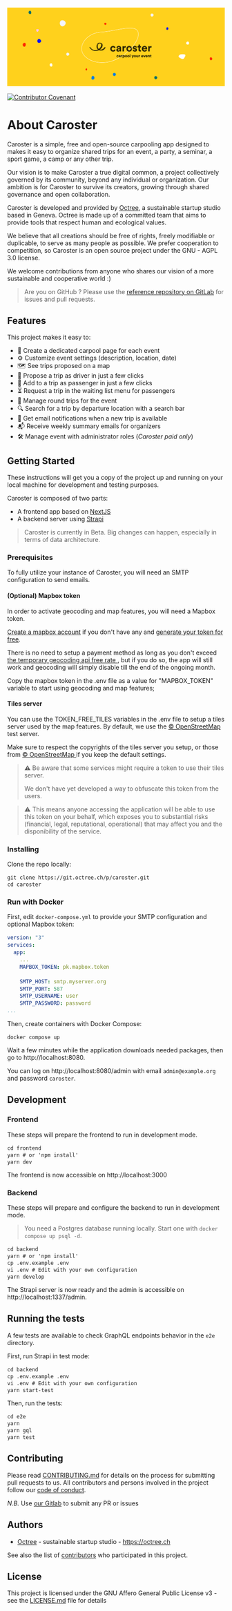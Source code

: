 ![Caroster](./banner.jpg)

[![Contributor Covenant](https://img.shields.io/badge/Contributor%20Covenant-2.1-4baaaa.svg)](code_of_conduct.md)

# About Caroster

Caroster is a simple, free and open-source carpooling app designed to makes it easy to organize shared trips for an event, a party, a seminar, a sport game, a camp or any other trip. 

Our vision is to make Caroster a true digital common, a project collectively governed by its community, beyond any individual or organization. Our ambition is for Caroster to survive its creators, growing through shared governance and open collaboration.

Caroster is developed and provided by [Octree](https://octree.ch/), a sustainable startup studio based in Geneva. Octree is made up of a committed team that aims to provide tools that respect human and ecological values.

We believe that all creations should be free of rights, freely modifiable or duplicable, to serve as many people as possible. We prefer cooperation to competition, so Caroster is an open source project under the GNU - AGPL 3.0 license.

We welcome contributions from anyone who shares our vision of a more sustainable and cooperative world :)

> Are you on GitHub ? Please use the [reference repository on GitLab](https://git.octree.ch/p/caroster) for issues and pull requests.

## Features

This project makes it easy to:

- 📅 Create a dedicated carpool page for each event
- ⚙️ Customize event settings (description, location, date)
- 🗺️ See trips proposed on a map
- 🚗 Propose a trip as driver in just a few clicks
- 👤 Add to a trip as passenger in just a few clicks
- ⏳ Request a trip in the waiting list menu for passengers
- 🔄 Manage round trips for the event
- 🔍 Search for a trip by departure location with a search bar
- 🔔 Get email notifications when a new trip is available
- 📬 Receive weekly summary emails for organizers
- 🛠️ Manage event with administrator roles (_Caroster paid only_)

## Getting Started

These instructions will get you a copy of the project up and running on your local machine for development and testing purposes.

Caroster is composed of two parts:

- A frontend app based on [NextJS](https://nextjs.org/)
- A backend server using [Strapi](https://strapi.io/)

> Caroster is currently in Beta. Big changes can happen, especially in terms of data architecture.

### Prerequisites

To fully utilize your instance of Caroster, you will need an SMTP configuration to send emails.

#### (Optional) Mapbox token 

In order to activate geocoding and map features, you will need a Mapbox token.

[Create a mapbox account](https://account.mapbox.com/auth/signup/) if you don't have any and [generate your token for free](https://docs.mapbox.com/help/getting-started/access-tokens/#:~:text=You%20can%20find%20your%20access,using%20the%20Mapbox%20Tokens%20API.). 

There is no need to setup a payment method as long as you don't exceed [the temporary geocoding api free rate ](https://www.mapbox.com/pricing#temporary-geocoding-api), but if you do so, the app will still work and geocoding will simply disable till the end of the ongoing month.

Copy the mapbox token in the .env file as a value for "MAPBOX_TOKEN" variable to start using geocoding and map features;

#### Tiles server

You can use the TOKEN_FREE_TILES variables in the .env file to setup a tiles server used by the map features. By default, we use the [© OpenStreetMap ](https://www.openstreetmap.org/copyright/en) test server. 

Make sure to respect the copyrights of the tiles server you setup, or those from [© OpenStreetMap ](https://www.openstreetmap.org/copyright/en) if you keep the default settings.

> :warning: Be aware that some services might require a token to use their tiles server.
>
> We don't have yet developed a way to obfuscate this token from the users.

> :warning: This means anyone accessing the application will be able to use this token on your behalf, which exposes you to substantial risks (financial, legal, reputational, operational) that may affect you and the disponibility of the service.

### Installing

Clone the repo locally:

```shell
git clone https://git.octree.ch/p/caroster.git
cd caroster
```

### Run with Docker

First, edit `docker-compose.yml` to provide your SMTP configuration and optional Mapbox token:

```yaml
version: "3"
services:
  app:
    ...
    MAPBOX_TOKEN: pk.mapbox.token

    SMTP_HOST: smtp.myserver.org
    SMTP_PORT: 587
    SMTP_USERNAME: user
    SMTP_PASSWORD: password
...
```

Then, create containers with Docker Compose:

```shell
docker compose up
```

Wait a few minutes while the application downloads needed packages,
then go to http://localhost:8080.

You can log on http://localhost:8080/admin with email `admin@example.org`
and password `caroster`.

## Development

### Frontend

These steps will prepare the frontend to run in development mode.

```shell
cd frontend
yarn # or 'npm install'
yarn dev
```

The frontend is now accessible on http://localhost:3000

### Backend

These steps will prepare and configure the backend to run in development mode.

> You need a Postgres database running locally. Start one with `docker compose up psql -d`.

```shell
cd backend
yarn # or 'npm install'
cp .env.example .env
vi .env # Edit with your own configuration
yarn develop
```

The Strapi server is now ready and the admin is accessible on http://localhost:1337/admin.

## Running the tests

A few tests are available to check GraphQL endpoints behavior in the `e2e` directory.

First, run Strapi in test mode:

```shell
cd backend
cp .env.example .env
vi .env # Edit with your own configuration
yarn start-test
```

Then, run the tests:

```shell
cd e2e
yarn
yarn gql
yarn test
```

## Contributing

Please read [CONTRIBUTING.md](CONTRIBUTING.md) for details on the process for submitting pull requests to us.
All contributors and persons involved in the project follow our [code of conduct](CODE_OF_CONDUCT.md).

*N.B.* Use [our Gitlab](https://git.octree.ch/p/caroster) to submit any PR or issues

## Authors

- [Octree](https://github.com/octree-gva) - sustainable startup studio - https://octree.ch

See also the list of [contributors](https://github.com/octree-gva/caroster/graphs/contributors) who participated in this project.

## License

This project is licensed under the GNU Affero General Public License v3 - see the [LICENSE.md](LICENSE.md) file for details
